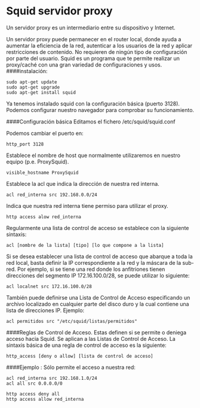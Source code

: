 # Squid servidor proxy
Un servidor proxy es un intermediario entre su dispositivo y Internet.

Un servidor proxy puede permanecer en el router local,  donde ayuda a aumentar la eficiencia de la red, autenticar a los usuarios de la red y aplicar restricciones de contenido. No requieren de ningún tipo de configuración por parte del usuario.
Squid es un programa que te permite realizar un proxy/caché con una gran variedad de configuraciones y usos.
####instalación:

~~~
sudo apt-get update
sudo apt-get upgrade
sudo apt-get install squid
~~~

Ya tenemos instalado squid con la configuración básica (puerto 3128).
Podemos configurar nuestro navegador para comprobar su funcionamiento. 

####Configuración básica
Editamos el fichero  /etc/squid/squid.conf


Podemos cambiar el puerto en:

~~~
http_port 3128
~~~

 Establece el nombre de host que normalmente utilizaremos en nuestro equipo (p.e. ProxySquid).

~~~
visible_hostname ProxySquid
~~~

 Establece la acl que indica la dirección de nuestra red interna.

~~~
acl red_interna src 192.168.0.0/24
~~~

Indica que nuestra red interna tiene permiso para utilizar el proxy.

~~~
http access alow red_interna
~~~

Regularmente una lista de control de acceso se establece con la siguiente sintaxis:

~~~
acl [nombre de la lista] [tipo] [lo que compone a la lista]
~~~

Si se desea establecer una lista de control de acceso que abarque a toda la red local, basta definir la IP correspondiente a la red y la máscara de la sub-red. Por ejemplo, si se tiene una red donde los anfitriones tienen direcciones del segmento IP 172.16.100.0/28, se puede utilizar lo siguiente:

~~~
acl localnet src 172.16.100.0/28
~~~

También puede definirse una Lista de Control de Acceso especificando un archivo localizado en cualquier parte del disco duro y la cual contiene una lista de direcciones IP. Ejemplo:

~~~
acl permitidos src "/etc/squid/listas/permitidos"
~~~

####Reglas de Control de Acceso.
Estas definen si se permite o deniega acceso hacia Squid. Se aplican a las Listas de Control de Acceso.
La sintaxis básica de una regla de control de acceso es la siguiente:

~~~
http_access [deny o allow] [lista de control de acceso]
~~~


####Ejemplo :
Sólo permite el acceso a nuestra red:

~~~
acl red_interna src 192.168.1.0/24
acl all src 0.0.0.0/0

http access deny all
http access allow red_interna 
~~~





